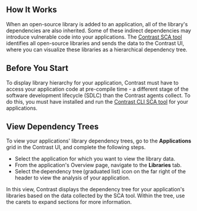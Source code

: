 <!--
title: "Library Hierarchy"
description: "View library dependencies hierarchy"
tags: "user library licenses hierarchy vulnerabilities sca"
-->

## How It Works

When an open-source library is added to an application, all of the library's dependencies are also inherited. Some of these indirect dependencies may introduce vulnerable code into your applications. The [Contrast SCA tool](tools-cli.html) identifies all open-source libraries and sends the data to the Contrast UI, where you can visualize these libraries as a hierarchical dependency tree.

## Before You Start
 
To display library hierarchy for your application, Contrast must have to access your application code at pre-compile time - a different stage of the software development lifecycle (SDLC) than the Contrast agents collect. To do this, you must have installed and run the [Contrast CLI SCA tool](tools-cli.html) for your applications. 

## View Dependency Trees

To view your applications' library dependency trees, go to the **Applications** grid in the Contrast UI, and complete the following steps. 

* Select the application for which you want to view the library data.
* From the application's Overview page, navigate to the **Libraries** tab.  
* Select the dependency tree (graduated list) icon on the far right of the header to view the analysis of your application.  

In this view, Contrast displays the dependency tree for your application's libraries based on the data collected by the SCA tool. Within the tree, use the carets to expand sections for more information. 

<!-- What's the info displayed in the tree? Are these version numbers? Does it link to anything? --> 